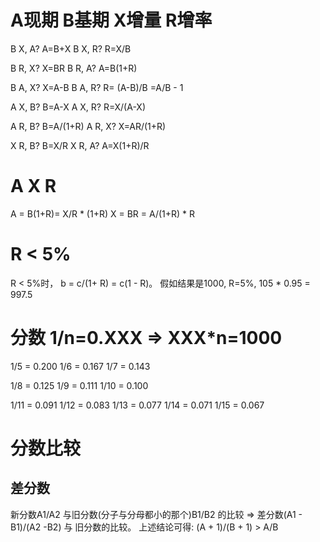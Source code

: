 # A现期 B基期 X增量 R增率
B X, A?  A=B+X
B X, R?  R=X/B

B R, X? X=BR
B R, A? A=B(1+R)

B A, X? X=A-B
B A, R? R= (A-B)/B =A/B - 1

A X, B? B=A-X
A X, R? R=X/(A-X)

A R, B? B=A/(1+R)
A R, X? X=AR/(1+R)

X R, B? B=X/R
X R, A? A=X(1+R)/R

# A X R
A = B(1+R)= X/R * (1+R)
X = BR = A/(1+R) * R

# R < 5%
R < 5%时， b = c/(1+ R) = c(1 - R)。
假如结果是1000, R=5%, 105 * 0.95 = 997.5

# 分数 1/n=0.XXX => XXX*n=1000
1/5 = 0.200
1/6 = 0.167
1/7 = 0.143

1/8 = 0.125
1/9 = 0.111
1/10 = 0.100

1/11 = 0.091
1/12 = 0.083
1/13 = 0.077
1/14 = 0.071
1/15 = 0.067

# 分数比较
## 差分数
新分数A1/A2 与旧分数(分子与分母都小的那个)B1/B2 的比较 => 差分数(A1 - B1)/(A2 -B2) 与 旧分数的比较。
上述结论可得: (A + 1)/(B + 1) > A/B
